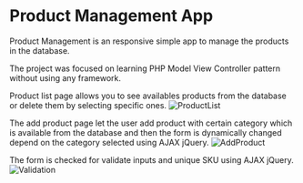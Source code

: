 # Product Management App
Product Management is an responsive simple app to manage the products in the database.

The project was focused on learning PHP Model View Controller pattern without using any framework. 

Product list page allows you to see availables products from the database or delete them by selecting specific ones.
![ProductList](https://github.com/bartosznurowski/product.management/assets/105807818/9b732513-038f-4e7c-ae42-2907bdcae040)


The add product page let the user add product with certain category which is available from the database and then the form is dynamically changed depend on the category selected using AJAX jQuery.
![AddProduct](https://github.com/bartosznurowski/product.management/assets/105807818/95f951f7-b194-4c6e-8967-a6509132bdc3)

The form is checked for validate inputs and unique SKU using AJAX jQuery.
![Validation](https://github.com/bartosznurowski/product.management/assets/105807818/0f7f3a31-2a40-4731-a2e3-13dd5b00e467)
